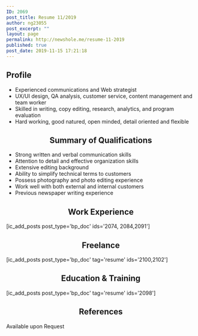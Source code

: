 ```yaml
---
ID: 2069
post_title: Resume 11/2019
author: ng23055
post_excerpt: ""
layout: page
permalink: http://newshole.me/resume-11-2019
published: true
post_date: 2019-11-15 17:21:18
---
```

<h2>Profile</h2>
<ul>
 	<li>Experienced communications and Web strategist</li>
 	<li>UX/UI design, QA analysis, customer service, content management and team worker</li>
 	<li>Skilled in writing, copy editing, research, analytics, and program evaluation</li>
 	<li>Hard working, good natured, open minded, detail oriented and flexible</li>
</ul>
<h2 style="text-align: center;">Summary of Qualifications</h2>
<ul>
 	<li>Strong written and verbal communication skills</li>
 	<li>Attention to detail and effective organization skills</li>
 	<li>Extensive editing background</li>
 	<li>Ability to simplify technical terms to customers</li>
 	<li>Possess photography and photo editing experience</li>
 	<li>Work well with both external and internal customers</li>
 	<li>Previous newspaper writing experience</li>
</ul>
<h2 style="text-align: center;">Work Experience</h2>
[ic_add_posts post_type='bp_doc' ids='2074, 2084,2091']
<h2 style="text-align: center;">Freelance</h2>
[ic_add_posts post_type='bp_doc' tag='resume' ids='2100,2102']
<h2 style="text-align: center;">Education &amp; Training</h2>
[ic_add_posts post_type='bp_doc' tag='resume' ids='2098']
<h2 style="text-align: center;">References</h2>
Available upon Request

&nbsp;

&nbsp;